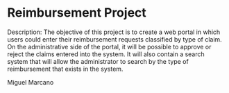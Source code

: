 # Reimbursement Project

Description: The objective of this project is to create a web portal in which users could enter their reimbursement requests classified by type of claim. 
On the administrative side of the portal, it will be possible to approve or reject the claims entered into the system. It will also contain a search system that will allow the administrator to search by the type of reimbursement that exists in the system.

Miguel Marcano
